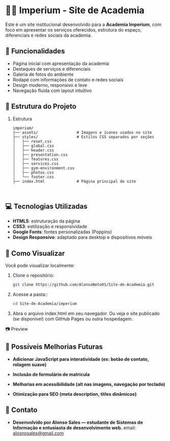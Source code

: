 # 🏋️‍♂️ Imperium - Site de Academia

Este é um site institucional desenvolvido para a **Academia Imperium**, com foco em apresentar os serviços oferecidos, estrutura do espaço, diferenciais e redes sociais da academia.

## 📌 Funcionalidades

- Página inicial com apresentação da academia
- Destaques de serviços e diferenciais
- Galeria de fotos do ambiente
- Rodapé com informações de contato e redes sociais
- Design moderno, responsivo e leve
- Navegação fluida com layout intuitivo

## 📁 Estrutura do Projeto
1. Estrutura
   ```plaintext
   imperium/
   ├── assets/                 # Imagens e ícones usados no site
   ├── styles/                 # Estilos CSS separados por seções
   │   ├── reset.css
   │   ├── global.css
   │   ├── header.css
   │   ├── presentation.css
   │   ├── features.css
   │   ├── services.css
   │   ├── gym-environment.css
   │   ├── photos.css
   │   └── footer.css
   ├── index.html              # Página principal do site



## 💻 Tecnologias Utilizadas

- **HTML5**: estruturação da página
- **CSS3**: estilização e responsividade
- **Google Fonts**: fontes personalizadas (Poppins)
- **Design Responsivo**: adaptado para desktop e dispositivos móveis

## 🚀 Como Visualizar

Você pode visualizar localmente:

1. Clone o repositório:
   ```bash
   git clone https://github.com/AlonsoNeto01/Site-de-Academia.git

2. Acesse a pasta::
   ```bash
   cd Site-de-Academia/imperium
3. Abra o arquivo index.html em seu navegador.
   Ou veja o site publicado (se disponível) com GitHub Pages ou outra hospedagem.

📷 Preview

## 🔧 Possíveis Melhorias Futuras

- **Adicionar JavaScript para interatividade (ex: botão de contato, rolagem suave)**

- **Inclusão de formulário de matrícula**

- **Melhorias em acessibilidade (alt nas imagens, navegação por teclado)**

- **Otimização para SEO (meta description, titles dinâmicos)**

## 📩 Contato
- **Desenvolvido por Alonso Sales — estudante de Sistemas de Informação e entusiasta de desenvolvimento web.**
email: alosnosales@gmail.com
